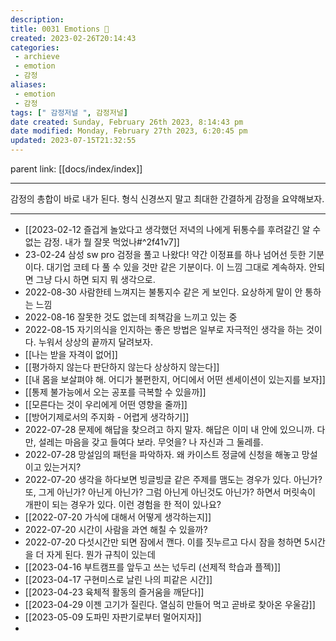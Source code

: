 ```yaml
---
description:
title: 0031 Emotions 🤔
created: 2023-02-26T20:14:43
categories: 
 - archieve
 - emotion
 - 감정
aliases: 
 - emotion
 - 감정
tags: [" 감정저널 ", 감정저널]
date created: Sunday, February 26th 2023, 8:14:43 pm
date modified: Monday, February 27th 2023, 6:20:45 pm
updated: 2023-07-15T21:32:55
---
```

parent link: [[docs/index/index]]

---

감정의 총합이 바로 내가 된다. 형식 신경쓰지 말고 최대한 간결하게 감정을 요약해보자.

___

- [[2023-02-12 즐겁게 놀았다고 생각했던 저녁의 나에게 뒤통수를 후려갈긴 알 수 없는 감정. 내가 뭘 잘못 먹었나#^2f41v7]]
- 23-02-24 삼성 sw pro 검정을 풀고 나왔다! 약간 이정표를 하나 넘어선 듯한 기분이다. 대기업 코테 다 풀 수 있을 것만 같은 기분이다. 이 느낌 그대로 계속하자. 안되면 그냥 다시 하면 되지 뭐 생각으로. 
- 2022-08-30 사람한테 느껴지는 불통지수 같은 게 보인다. 요상하게 말이 안 통하는 느낌
- 2022-08-16 잘못한 것도 없는데 죄책감을 느끼고 있는 중
- 2022-08-15 자기의식을 인지하는 좋은 방법은 일부로 자극적인 생각을 하는 것이다. 누워서 상상의 끝까지 달려보자.
- [[나는 받을 자격이 없어]]
- [[평가하지 않는다 판단하지 않는다 상상하지 않는다]]
- [[내 몸을 보살펴야 해. 어디가 불편한지, 어디에서 어떤 센세이션이 있는지를 보자]]
- [[통제 불가능에서 오는 공포를 극복할 수 있을까]]
- [[모른다는 것이 우리에게 어떤 영향을 줄까]]
- [[방어기제로서의 주지화 - 어렵게 생각하기]]
- 2022-07-28 문제에 해답을 찾으려고 하지 말자. 해답은 이미 내 안에 있으니까. 다만, 설레는 마음을 갖고 들여다 보라. 무엇을? 나 자신과 그 둘레를.
- 2022-07-28 망설임의 패턴을 파악하자. 왜 카이스트 정글에 신청을 해놓고 망설이고 있는거지?
- 2022-07-20 생각을 하다보면 빙글빙글 같은 주제를 맴도는 경우가 있다. 아닌가? 또, 그게 아닌가? 아닌게 아닌가? 그럼 아닌게 아닌것도 아닌가? 하면서 머릿속이 개판이 되는 경우가 있다. 이런 경험을 한 적이 있나요? 
- [[2022-07-20 가식에 대해서 어떻게 생각하는지]]
- 2022-07-20 시간이 사람을 과연 해칠 수 있을까? 
- 2022-07-20 다섯시간만 되면 잠에서 깬다. 이를 짓누르고 다시 잠을 청하면 5시간을 더 자게 된다. 뭔가 규칙이 있는데
- [[2023-04-16 부트캠프를 앞두고 쓰는 넋두리 (선제적 학습과 플젝)]] 
- [[2023-04-17 구현미스로 날린 나의 피같은 시간]]
- [[2023-04-23 육체적 활동의 즐거움을 깨닫다]]
- [[2023-04-29 이젠 고기가 질린다. 열심히 만들어 먹고 곧바로 찾아온 우울감]]
- [[2023-05-09 도파민 자판기로부터 멀어지자]]
- 
